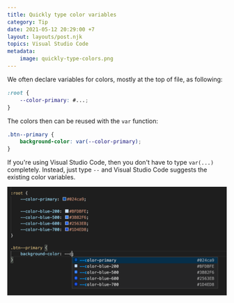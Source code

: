 ```yaml
---
title: Quickly type color variables
category: Tip
date: 2021-05-12 20:29:00 +7
layout: layouts/post.njk
topics: Visual Studio Code
metadata:
    image: quickly-type-colors.png
---
```


We often declare variables for colors, mostly at the top of file, as following:

```css
:root {
    --color-primary: #...;
}
```

The colors then can be reused with the `var` function:

```css
.btn--primary {
    background-color: var(--color-primary);
}
```

If you're using Visual Studio Code, then you don't have to type `var(...)` completely. Instead, just type `--` and Visual Studio Code suggests the existing color variables.

![Visual Studio Code completes color variables automatically](/assets/img/vscode-autocomplete-colors.png)
